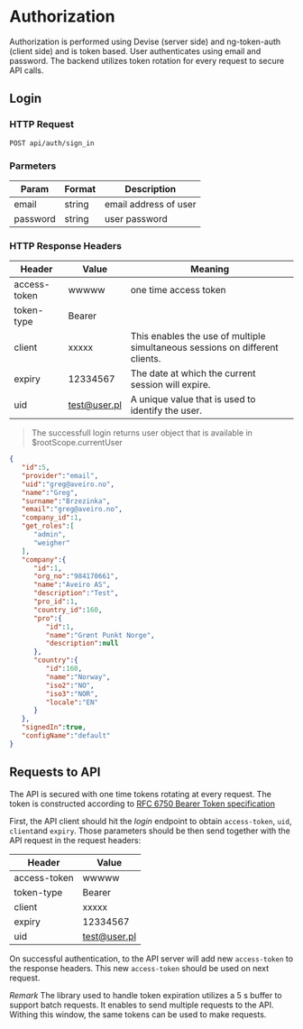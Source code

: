 # Authorization

Authorization is performed using Devise (server side) and ng-token-auth (client side) and is token based. User authenticates using email and password. 
The backend utilizes token rotation for every request to secure API calls.

## Login

### HTTP Request

`POST api/auth/sign_in`

### Parmeters

Param | Format | Description
--------- | ------- | ------- 
email | string | email address of user
password | string | user password

### HTTP Response Headers

Header | Value | Meaning
--------- | ------- | -------
access-token | wwwww | one time access token
token-type   | Bearer
client       | xxxxx | This enables the use of multiple simultaneous sessions on different clients.
expiry       | 12334567 | The date at which the current session will expire. 
uid          | test@user.pl | A unique value that is used to identify the user.

> The successfull login returns user object that is available in $rootScope.currentUser

```json
{  
   "id":5,
   "provider":"email",
   "uid":"greg@aveiro.no",
   "name":"Greg",
   "surname":"Brzezinka",
   "email":"greg@aveiro.no",
   "company_id":1,
   "get_roles":[  
      "admin",
      "weigher"
   ],
   "company":{  
      "id":1,
      "org_no":"984170661",
      "name":"Aveiro AS",
      "description":"Test",
      "pro_id":1,
      "country_id":160,
      "pro":{  
         "id":1,
         "name":"Grønt Punkt Norge",
         "description":null
      },
      "country":{  
         "id":160,
         "name":"Norway",
         "iso2":"NO",
         "iso3":"NOR",
         "locale":"EN"
      }
   },
   "signedIn":true,
   "configName":"default"
}

```

## Requests to API
The API is secured with one time tokens rotating at every request. The token is constructed according to [RFC 6750 Bearer Token specification](http://tools.ietf.org/html/rfc6750)

First, the API client should hit the *login* endpoint to obtain `access-token`, `uid`, `client`and `expiry`. 
Those parameters should be then send together with the API request in the request headers:

Header | Value 
--------- | ------- 
access-token | wwwww 
token-type   | Bearer
client       | xxxxx 
expiry       | 12334567 
uid          | test@user.pl 

On successful authentication, to the API server will add new `access-token` to the response headers. This new `access-token` should be used on next request.

*Remark* The library used to handle token expiration utilizes a 5 s buffer to support batch requests. 
It enables to send multiple requests to the API. Withing this window, the same tokens can be used to make requests.

